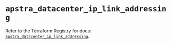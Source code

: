 # `apstra_datacenter_ip_link_addressing`

Refer to the Terraform Registry for docs: [`apstra_datacenter_ip_link_addressing`](https://registry.terraform.io/providers/juniper/apstra/0.94.0/docs/resources/datacenter_ip_link_addressing).
